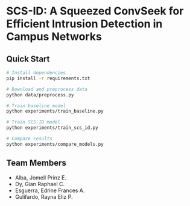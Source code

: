 # SCS-ID: A Squeezed ConvSeek for Efficient Intrusion Detection in Campus Networks

## Quick Start
```bash
# Install dependencies
pip install -r requirements.txt

# Download and preprocess data
python data/preprocess.py

# Train baseline model
python experiments/train_baseline.py

# Train SCS-ID model
python experiments/train_scs_id.py

# Compare results
python experiments/compare_models.py
```

## Team Members
- Alba, Jomell Prinz E.
- Dy, Gian Raphael C.
- Esguerra, Edrine Frances A.
- Gulifardo, Rayna Eliz P.

